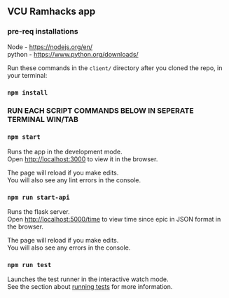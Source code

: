 ## VCU Ramhacks app

### pre-req installations
Node - https://nodejs.org/en/<br />
python - https://www.python.org/downloads/

Run these commands in the `client/` directory after you cloned the repo, in your terminal:

### `npm install`

### RUN EACH SCRIPT COMMANDS BELOW IN SEPERATE TERMINAL WIN/TAB

### `npm start`

Runs the app in the development mode.<br />
Open [http://localhost:3000](http://localhost:3000) to view it in the browser.

The page will reload if you make edits.<br />
You will also see any lint errors in the console.

### `npm run start-api`

Runs the flask server.<br />
Open [http://localhost:5000/time](http://localhost:5000/time) to view time since epic in JSON format in the browser.

The page will reload if you make edits.<br />
You will also see any errors in the console.

### `npm run test`

Launches the test runner in the interactive watch mode.<br />
See the section about [running tests](https://facebook.github.io/create-react-app/docs/running-tests) for more information.

